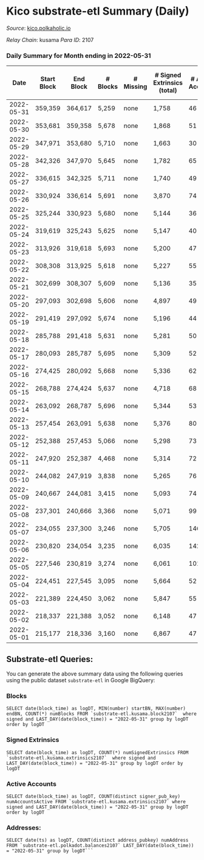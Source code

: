 # Kico substrate-etl Summary (Daily)

_Source_: [kico.polkaholic.io](https://kico.polkaholic.io)

*Relay Chain*: kusama
*Para ID*: 2107



### Daily Summary for Month ending in 2022-05-31


| Date | Start Block | End Block | # Blocks | # Missing | # Signed Extrinsics (total) | # Active Accounts | # Addresses with Balances | # Events | # Transfers | # XCM Transfers In | # XCM Transfers Out |
| ---- | ----------- | --------- | -------- | --------- | --------------------------- | ----------------- | ------------------------- | -------- | ----------- | ------------------ | ------------------- |
| 2022-05-31 | 359,359 | 364,617 | 5,259 | none | 1,758 | 46 | 26,944 | 44,257 | 241 ($3,676.73) | 5 ($22,608.69) | 7 ($22,358.57) |
| 2022-05-30 | 353,681 | 359,358 | 5,678 | none | 1,868 | 51 | 26,944 | 47,537 | 255 ($353.50) | 1 ($227.24) | 8 ($6,871.76) |
| 2022-05-29 | 347,971 | 353,680 | 5,710 | none | 1,663 | 30 | 26,944 | 46,891 | 140 ($19.77) |   | 1 ($26.66) |
| 2022-05-28 | 342,326 | 347,970 | 5,645 | none | 1,782 | 65 | 26,944 | 47,043 | 254 ($1,050.99) | 1 ($775.63) | 7 ($845.64) |
| 2022-05-27 | 336,615 | 342,325 | 5,711 | none | 1,740 | 49 | 26,963 | 47,347 | 239 ($50,988.00) | 4 ($14,643.69) | 5 ($776.60) |
| 2022-05-26 | 330,924 | 336,614 | 5,691 | none | 3,870 | 74 | 26,960 | 55,825 | 320 ($256,417) | 8 ($125,865) | 6 ($690.11) |
| 2022-05-25 | 325,244 | 330,923 | 5,680 | none | 5,144 | 36 | 26,946 | 60,660 | 191 ($1,257.70) | 1 ($1,796.15) | 2 ($179.89) |
| 2022-05-24 | 319,619 | 325,243 | 5,625 | none | 5,147 | 40 | 26,946 | 60,316 | 193 ($780.16) | 2 ($1,141.62) | 2 ($335.04) |
| 2022-05-23 | 313,926 | 319,618 | 5,693 | none | 5,200 | 47 | 26,946 | 61,107 | 294 ($16,214.83) | 10 ($15,261.71) | 6 ($7,462.40) |
| 2022-05-22 | 308,308 | 313,925 | 5,618 | none | 5,227 | 55 | 26,945 | 60,710 | 298 ($6,783.91) | 4 ($3,860.22) | 17 ($5,751.05) |
| 2022-05-21 | 302,699 | 308,307 | 5,609 | none | 5,136 | 35 | 26,944 | 60,117 | 199 ($517.79) | 2 ($879.04) | 6 ($498.20) |
| 2022-05-20 | 297,093 | 302,698 | 5,606 | none | 4,897 | 49 | 26,944 | 59,246 | 248 ($3,314.45) | 2 ($1,753.05) | 10 ($1,659.37) |
| 2022-05-19 | 291,419 | 297,092 | 5,674 | none | 5,196 | 44 | 26,944 | 60,937 | 247 ($212.72) |   | 7 ($179.05) |
| 2022-05-18 | 285,788 | 291,418 | 5,631 | none | 5,281 | 50 | 26,944 | 61,045 | 289 ($876.61) | 2 ($815.21) | 2 ($20.27) |
| 2022-05-17 | 280,093 | 285,787 | 5,695 | none | 5,309 | 52 | 26,944 | 61,705 | 329 ($897.07) | 2 ($836.72) | 9 ($109.45) |
| 2022-05-16 | 274,425 | 280,092 | 5,668 | none | 5,336 | 62 | 26,944 | 61,609 | 336 ($8,466.78) | 5 ($4,899.13) | 12 ($1,402.31) |
| 2022-05-15 | 268,788 | 274,424 | 5,637 | none | 4,718 | 68 | 26,944 | 58,987 | 408 ($926.37) | 3 ($723.58) | 10 ($113.21) |
| 2022-05-14 | 263,092 | 268,787 | 5,696 | none | 5,344 | 53 | 26,942 | 61,848 | 360 ($888.07) | 2 ($504.38) | 6 ($48.98) |
| 2022-05-13 | 257,454 | 263,091 | 5,638 | none | 5,376 | 80 | 26,942 | 61,633 | 398 ($945.72) | 1 ($81.51) | 6 ($747.28) |
| 2022-05-12 | 252,388 | 257,453 | 5,066 | none | 5,298 | 73 | 26,942 | 57,387 | 448 ($4,886.48) | 2 ($27.21) | 13 ($2,685.60) |
| 2022-05-11 | 247,920 | 252,387 | 4,468 | none | 5,314 | 72 | 26,906 | 53,244 | 469 ($30,707.02) | 7 ($11,088.32) | 13 ($6,688.93) |
| 2022-05-10 | 244,082 | 247,919 | 3,838 | none | 5,265 | 76 | 26,905 | 48,839 | 605 ($43,576.98) | 8 ($3,599.56) | 11 ($8,028.19) |
| 2022-05-09 | 240,667 | 244,081 | 3,415 | none | 5,093 | 74 | 26,900 | 45,518 | 717 ($3,707.08) | 2 ($156.43) | 13 ($5,664.64) |
| 2022-05-08 | 237,301 | 240,666 | 3,366 | none | 5,071 | 99 | 26,898 | 44,667 | 496 ($1,637.14) | 1 ($57.18) | 6 ($1,660.32) |
| 2022-05-07 | 234,055 | 237,300 | 3,246 | none | 5,705 | 146 | 26,896 | 46,766 | 733 ($8,128.45) | 12 ($6,655.78) | 13 ($4,711.67) |
| 2022-05-06 | 230,820 | 234,054 | 3,235 | none | 6,035 | 142 | 26,894 | 47,514 | 559 ($5,985.55) | 10 ($4,856.01) | 6 ($5,359.81) |
| 2022-05-05 | 227,546 | 230,819 | 3,274 | none | 6,061 | 101 | 26,892 | 49,984 | 1,070 ($7,076.16) | 2 ($985.72) | 21 ($845.72) |
| 2022-05-04 | 224,451 | 227,545 | 3,095 | none | 5,664 | 52 | 26,368 | 44,742 | 277 ($2,318.74) | 10 ($1,488.21) | 7 ($360.90) |
| 2022-05-03 | 221,389 | 224,450 | 3,062 | none | 5,847 | 55 | 26,366 | 45,112 | 266 ($1,193.06) | 1 ($25.82) | 4 ($138.72) |
| 2022-05-02 | 218,337 | 221,388 | 3,052 | none | 6,148 | 47 | 26,366 | 46,343 | 311 ($3,174.52) | 7 ($554.46) | 3 ($290.44) |
| 2022-05-01 | 215,177 | 218,336 | 3,160 | none | 6,867 | 47 | 26,363 | 50,066 | 336 ($3,900.45) | 6 ($2,975.73) | 6 ($5,100.22) |

## Substrate-etl Queries:
You can generate the above summary data using the following queries using the public dataset `substrate-etl` in Google BigQuery:


### Blocks
```
SELECT date(block_time) as logDT, MIN(number) startBN, MAX(number) endBN, COUNT(*) numBlocks FROM `substrate-etl.kusama.block2107`  where signed and LAST_DAY(date(block_time)) = "2022-05-31" group by logDT order by logDT
```


### Signed Extrinsics
```
SELECT date(block_time) as logDT, COUNT(*) numSignedExtrinsics FROM `substrate-etl.kusama.extrinsics2107`  where signed and LAST_DAY(date(block_time)) = "2022-05-31" group by logDT order by logDT
```


### Active Accounts
```
SELECT date(block_time) as logDT, COUNT(distinct signer_pub_key) numAccountsActive FROM `substrate-etl.kusama.extrinsics2107` where signed and LAST_DAY(date(block_time)) = "2022-05-31" group by logDT order by logDT
```


### Addresses:
```
SELECT date(ts) as logDT, COUNT(distinct address_pubkey) numAddress FROM `substrate-etl.polkadot.balances2107` LAST_DAY(date(block_time)) = "2022-05-31" group by logDT```

